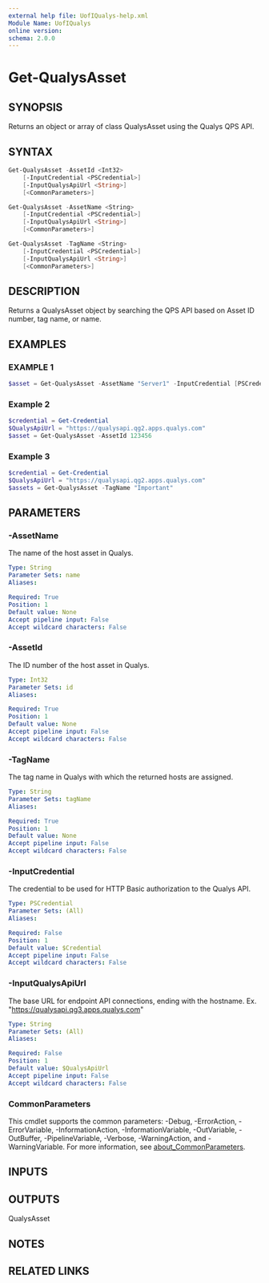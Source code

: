 ```yaml
---
external help file: UofIQualys-help.xml
Module Name: UofIQualys
online version:
schema: 2.0.0
---
```


# Get-QualysAsset

## SYNOPSIS

Returns an object or array of class QualysAsset using the Qualys QPS API.

## SYNTAX

```powershell
Get-QualysAsset -AssetId <Int32>
    [-InputCredential <PSCredential>]
    [-InputQualysApiUrl <String>]
    [<CommonParameters>]
```

```powershell
Get-QualysAsset -AssetName <String>
    [-InputCredential <PSCredential>]
    [-InputQualysApiUrl <String>]
    [<CommonParameters>]
```

```powershell
Get-QualysAsset -TagName <String>
    [-InputCredential <PSCredential>]
    [-InputQualysApiUrl <String>]
    [<CommonParameters>]
```

## DESCRIPTION

Returns a QualysAsset object by searching the QPS API based on Asset ID number, tag name, or name.

## EXAMPLES

### EXAMPLE 1

```powershell
$asset = Get-QualysAsset -AssetName "Server1" -InputCredential [PSCredential]::new("qapiuser", (Get-AzKeyVaultSecret -VaultName "MyAzKeyVault" -Name "qualys-password").SecretValue) -InputQualysApiUrl "https://qualysapi.qg2.apps.qualys.com"
```

### Example 2

```powershell
$credential = Get-Credential
$QualysApiUrl = "https://qualysapi.qg2.apps.qualys.com"
$asset = Get-QualysAsset -AssetId 123456
```

### Example 3

```powershell
$credential = Get-Credential
$QualysApiUrl = "https://qualysapi.qg2.apps.qualys.com"
$assets = Get-QualysAsset -TagName "Important"
```

## PARAMETERS

### -AssetName

The name of the host asset in Qualys.

```yaml
Type: String
Parameter Sets: name
Aliases:

Required: True
Position: 1
Default value: None
Accept pipeline input: False
Accept wildcard characters: False
```

### -AssetId

The ID number of the host asset in Qualys.

```yaml
Type: Int32
Parameter Sets: id
Aliases:

Required: True
Position: 1
Default value: None
Accept pipeline input: False
Accept wildcard characters: False
```

### -TagName

The tag name in Qualys with which the returned hosts are assigned.

```yaml
Type: String
Parameter Sets: tagName
Aliases:

Required: True
Position: 1
Default value: None
Accept pipeline input: False
Accept wildcard characters: False
```

### -InputCredential

The credential to be used for HTTP Basic authorization to the Qualys API.

```yaml
Type: PSCredential
Parameter Sets: (All)
Aliases:

Required: False
Position: 1
Default value: $Credential
Accept pipeline input: False
Accept wildcard characters: False
```

### -InputQualysApiUrl

The base URL for endpoint API connections, ending with the hostname. Ex. "<https://qualysapi.qg3.apps.qualys.com>"

```yaml
Type: String
Parameter Sets: (All)
Aliases:

Required: False
Position: 1
Default value: $QualysApiUrl
Accept pipeline input: False
Accept wildcard characters: False
```

### CommonParameters

This cmdlet supports the common parameters: -Debug, -ErrorAction, -ErrorVariable, -InformationAction, -InformationVariable, -OutVariable, -OutBuffer, -PipelineVariable, -Verbose, -WarningAction, and -WarningVariable. For more information, see [about_CommonParameters](http://go.microsoft.com/fwlink/?LinkID=113216).

## INPUTS

## OUTPUTS

QualysAsset

## NOTES

## RELATED LINKS
